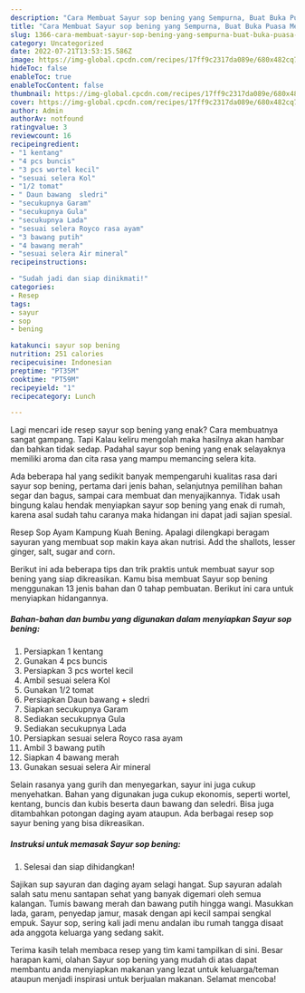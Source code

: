 ```yaml
---
description: "Cara Membuat Sayur sop bening yang Sempurna, Buat Buka Puasa Menggugah Selera"
title: "Cara Membuat Sayur sop bening yang Sempurna, Buat Buka Puasa Menggugah Selera"
slug: 1366-cara-membuat-sayur-sop-bening-yang-sempurna-buat-buka-puasa-menggugah-selera
category: Uncategorized
date: 2022-07-21T13:53:15.586Z
image: https://img-global.cpcdn.com/recipes/17ff9c2317da089e/680x482cq70/sayur-sop-bening-foto-resep-utama.jpg
hideToc: false
enableToc: true
enableTocContent: false
thumbnail: https://img-global.cpcdn.com/recipes/17ff9c2317da089e/680x482cq70/sayur-sop-bening-foto-resep-utama.jpg
cover: https://img-global.cpcdn.com/recipes/17ff9c2317da089e/680x482cq70/sayur-sop-bening-foto-resep-utama.jpg
author: Admin
authorAv: notfound
ratingvalue: 3
reviewcount: 16
recipeingredient:
- "1 kentang"
- "4 pcs buncis"
- "3 pcs wortel kecil"
- "sesuai selera Kol"
- "1/2 tomat"
- " Daun bawang  sledri"
- "secukupnya Garam"
- "secukupnya Gula"
- "secukupnya Lada"
- "sesuai selera Royco rasa ayam"
- "3 bawang putih"
- "4 bawang merah"
- "sesuai selera Air mineral"
recipeinstructions:

- "Sudah jadi dan siap dinikmati!"
categories:
- Resep
tags:
- sayur
- sop
- bening

katakunci: sayur sop bening 
nutrition: 251 calories
recipecuisine: Indonesian
preptime: "PT35M"
cooktime: "PT59M"
recipeyield: "1"
recipecategory: Lunch

---
```



Lagi mencari ide resep sayur sop bening yang enak? Cara membuatnya sangat gampang. Tapi Kalau keliru mengolah maka hasilnya akan hambar dan bahkan tidak sedap. Padahal sayur sop bening yang enak selayaknya memiliki aroma dan cita rasa yang mampu memancing selera kita.


Ada beberapa hal yang sedikit banyak mempengaruhi kualitas rasa dari sayur sop bening, pertama dari jenis bahan, selanjutnya pemilihan bahan segar dan bagus, sampai cara membuat dan menyajikannya. Tidak usah bingung kalau hendak menyiapkan sayur sop bening yang enak di rumah, karena asal sudah tahu caranya maka hidangan ini dapat jadi sajian spesial.

Resep Sop Ayam Kampung Kuah Bening. Apalagi dilengkapi beragam sayuran yang membuat sop makin kaya akan nutrisi. Add the shallots, lesser ginger, salt, sugar and corn.


Berikut ini ada beberapa tips dan trik praktis untuk membuat sayur sop bening yang siap dikreasikan. Kamu bisa membuat Sayur sop bening menggunakan 13 jenis bahan dan 0 tahap pembuatan. Berikut ini cara untuk menyiapkan hidangannya.

<!--inarticleads1-->

##### Bahan-bahan dan bumbu yang digunakan dalam menyiapkan Sayur sop bening:

1. Persiapkan 1 kentang
1. Gunakan 4 pcs buncis
1. Persiapkan 3 pcs wortel kecil
1. Ambil sesuai selera Kol
1. Gunakan 1/2 tomat
1. Persiapkan  Daun bawang + sledri
1. Siapkan secukupnya Garam
1. Sediakan secukupnya Gula
1. Sediakan secukupnya Lada
1. Persiapkan sesuai selera Royco rasa ayam
1. Ambil 3 bawang putih
1. Siapkan 4 bawang merah
1. Gunakan sesuai selera Air mineral


Selain rasanya yang gurih dan menyegarkan, sayur ini juga cukup menyehatkan. Bahan yang digunakan juga cukup ekonomis, seperti wortel, kentang, buncis dan kubis beserta daun bawang dan seledri. Bisa juga ditambahkan potongan daging ayam ataupun. Ada berbagai resep sop sayur bening yang bisa dikreasikan. 

<!--inarticleads2-->

##### Instruksi untuk memasak Sayur sop bening:


1. Selesai dan siap dihidangkan!

Sajikan sup sayuran dan daging ayam selagi hangat. Sup sayuran adalah salah satu menu santapan sehat yang banyak digemari oleh semua kalangan. Tumis bawang merah dan bawang putih hingga wangi. Masukkan lada, garam, penyedap jamur, masak dengan api kecil sampai sengkal empuk. Sayur sop, sering kali jadi menu andalan ibu rumah tangga disaat ada anggota keluarga yang sedang sakit. 

Terima kasih telah membaca resep yang tim kami tampilkan di sini. Besar harapan kami, olahan Sayur sop bening yang mudah di atas dapat membantu anda menyiapkan makanan yang lezat untuk keluarga/teman ataupun menjadi inspirasi untuk berjualan makanan. Selamat mencoba!
